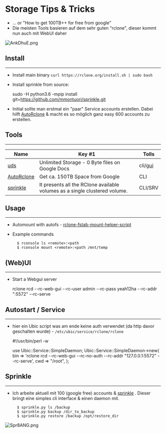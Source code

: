 Storage Tips & Tricks 
==========================================================
* ... or  "How to get 100TB++ for free from google"
* Die meisten Tools basieren auf dem sehr guten "rclone", dieser kommt nun auch mit WebUI daher
 
![AnkDhuE.png](https://i.imgur.com/AnkDhuE.png)


## Install
------------------------
* Install main binary  `curl https://rclone.org/install.sh | sudo bash`
* Install sprinkle from source: 


    sudo -H python3.6 -mpip install git+https://github.com/mmontuori/sprinkle.git

* Initial sollte man erstmal ein "paar" Service accounts erstellen. Dabei hilft [AutoRclone](https://github.com/xyou365/AutoRclone) & macht es so möglich ganz easy 600 accounts zu erstellen.
 
## Tools
-----------


| Name         | Key #1                                                                             | Tolls     |
|--------------|------------------------------------------------------------------------------------|-----------|
| [uds](https://github.com/stewartmcgown/uds)  |  Unlimited Storage - 0 Byte files on Google Docs   | cli/[gui](https://github.com/stewartmcgown/uds-web)    
| [AutoRclone](https://github.com/xyou365/AutoRclone)   | Get ca. 150TB Space from Google            |  CLI        
|  [sprinkle](https://github.com/mmontuori/sprinkle) |  It presents all the RClone available volumes as a single clustered volume. | CLI/SRV 


## Usage
-----------
* Automount with autofs - [rclone-fstab-mount-helper-script](https://github.com/rclone/rclone/wiki/rclone-fstab-mount-helper-script)
* Example commands


        $ rconsole ls <remote>:<path
        $ rconsole mount <remote>:<path /mnt/temp
        
        


## (Web)UI
---------------------
* Start a Webgui server 


    rclone rcd --rc-web-gui --rc-user admin --rc-pass yeah12ha --rc-addr ":5572" --rc-serve 




## Autostart / Service
-------------------------
* hier ein Ubic script was am ende keine auth verwendet (da http davor geschalten wurde) - `/etc/ubic/service/rclone/rclone`
        

    #!/usr/bin/perl -w
    
    use Ubic::Service::SimpleDaemon;
    Ubic::Service::SimpleDaemon->new(
     bin => 'rclone rcd --rc-web-gui --rc-no-auth --rc-addr "127.0.0.1:5572" --rc-serve',
     cwd => "/root",
    );


## Sprinkle
-------------------------

* Ich arbeite aktuell mit 100 (google free) accounts & [sprinkle](https://github.com/mmontuori/sprinkle) . Dieser bringt eine simples cli interface & einen daemon mit. 

        $ sprinkle.py ls /backup
        $ sprinkle.py backup /dir_to_backup
        $ sprinkle.py restore /backup /opt/restore_dir
        
![Spr8ANG.png](https://i.imgur.com/Spr8ANG.png)



 
